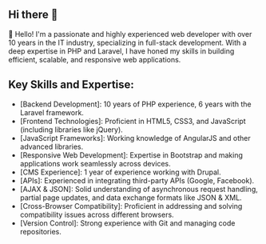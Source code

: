 ## Hi there 👋
👋 Hello! I'm a passionate and highly experienced web developer with over 10 years in the IT industry, specializing in full-stack development. With a deep expertise in PHP and Laravel, I have honed my skills in building efficient, scalable, and responsive web applications.

## Key Skills and Expertise:
- [Backend Development]: 10 years of PHP experience, 6 years with the Laravel framework.
- [Frontend Technologies]: Proficient in HTML5, CSS3, and JavaScript (including libraries like jQuery).
- [JavaScript Frameworks]: Working knowledge of AngularJS and other advanced libraries.
- [Responsive Web Development]: Expertise in Bootstrap and making applications work seamlessly across devices.
- [CMS Experience]: 1 year of experience working with Drupal.
- [APIs]: Experienced in integrating third-party APIs (Google, Facebook).
- [AJAX & JSON]: Solid understanding of asynchronous request handling, partial page updates, and data exchange formats like JSON & XML.
- [Cross-Browser Compatibility]: Proficient in addressing and solving compatibility issues across different browsers.
- [Version Control]: Strong experience with Git and managing code repositories.
<!--
**ajmalmpamd/ajmalmpamd** is a ✨ _special_ ✨ repository because its `README.md` (this file) appears on your GitHub profile.

Here are some ideas to get you started:

- 🔭 I’m currently working on ...
- 🌱 I’m currently learning ...
- 👯 I’m looking to collaborate on ...
- 🤔 I’m looking for help with ...
- 💬 Ask me about ...
- 📫 How to reach me: ...
- 😄 Pronouns: ...
- ⚡ Fun fact: ...
-->
